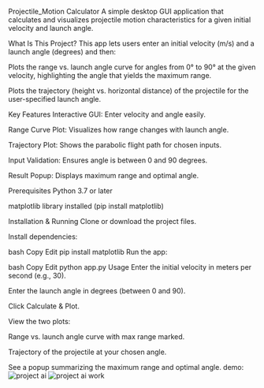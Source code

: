 Projectile_Motion Calculator
A simple desktop GUI application that calculates and visualizes projectile motion characteristics for a given initial velocity and launch angle.

What Is This Project?
This app lets users enter an initial velocity (m/s) and a launch angle (degrees) and then:

Plots the range vs. launch angle curve for angles from 0° to 90° at the given velocity, highlighting the angle that yields the maximum range.

Plots the trajectory (height vs. horizontal distance) of the projectile for the user-specified launch angle.

Key Features
Interactive GUI: Enter velocity and angle easily.

Range Curve Plot: Visualizes how range changes with launch angle.

Trajectory Plot: Shows the parabolic flight path for chosen inputs.

Input Validation: Ensures angle is between 0 and 90 degrees.

Result Popup: Displays maximum range and optimal angle.

Prerequisites
Python 3.7 or later

matplotlib library installed (pip install matplotlib)

Installation & Running
Clone or download the project files.

Install dependencies:

bash
Copy
Edit
pip install matplotlib
Run the app:

bash
Copy
Edit
python app.py
Usage
Enter the initial velocity in meters per second (e.g., 30).

Enter the launch angle in degrees (between 0 and 90).

Click Calculate & Plot.

View the two plots:

Range vs. launch angle curve with max range marked.

Trajectory of the projectile at your chosen angle.

See a popup summarizing the maximum range and optimal angle.
demo:![project ai](https://github.com/user-attachments/assets/ad9033da-0129-4ebb-8ab0-168170636d3b)
![project ai work](https://github.com/user-attachments/assets/bb60fd5b-81a9-40a7-9b22-55e860fbf742)

